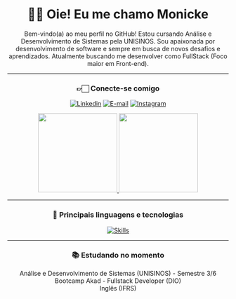<div align="center">

# 👋🏻 Oie! Eu me chamo Monicke

<p text-align="justify">

Bem-vindo(a) ao meu perfil no GitHub! Estou cursando Análise e Desenvolvimento de Sistemas pela UNISINOS. Sou apaixonada por desenvolvimento de software e sempre em busca de novos desafios e aprendizados. Atualmente buscando me desenvolver como FullStack (Foco maior em Front-end).

</p>
<hr>

</div>

<div align="center">

### 👉🏻 Conecte-se comigo

[![Linkedin](https://img.shields.io/badge/LinkedIn-0077B5?style=for-the-badge&logo=linkedin&logoColor=white)](https://www.linkedin.com/in/monicke-cunha/)
[![E-mail](https://img.shields.io/badge/Gmail-D14836?style=for-the-badge&logo=gmail&logoColor=white)](mailto:monicke.oliveira20@gmail.com)
[![Instagram](https://img.shields.io/badge/Instagram-E4405F?style=for-the-badge&logo=instagram&logoColor=white)](https:https://www.instagram.com/ah_monih/)

<div>

<div align="center">

  <a href="https://github.com/monickecunha">
    <img height="180em" src="https://github-readme-stats.vercel.app/api?username=monickecunha&show_icons=true&theme=dracula"/>
  </a>
  <a href="https://github.com/monickecunha">
    <img height="180em" src="https://github-readme-stats.vercel.app/api/top-langs/?username=monickecunha&layout=compact&theme=dracula"/>
  </a>

</div>

<hr>

### 🚀 Principais linguagens e tecnologias

[![Skills](https://skillicons.dev/icons?i=js,html,css,react,nodejs,typescript,java)](https://skillicons.dev)

<hr>

### 📚 Estudando no momento

Análise e Desenvolvimento de Sistemas (UNISINOS) - Semestre 3/6 <br>
Bootcamp Akad - Fullstack Developer (DIO) <br>
Inglês (IFRS)
